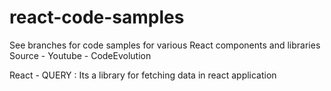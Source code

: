 # react-code-samples
See branches for code samples for various React components and libraries
Source - Youtube - CodeEvolution

React - QUERY :  Its a library for fetching data in react application